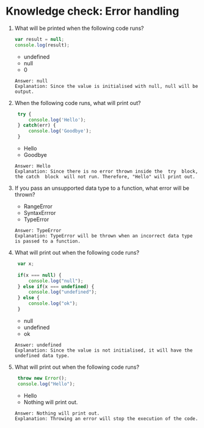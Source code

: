 # Knowledge check: Error handling

1. What will be printed when the following code runs?
   ```javascript
   var result = null;
   console.log(result);
   ```
   - undefined
   - null
   - 0
   ```
   Answer: null
   Explanation: Since the value is initialised with null, null will be output.
   ```

2. When the following code runs, what will print out?
   ```javascript
    try {​
        console.log('Hello');
    } catch(err) {​
        console.log('Goodbye');
    }​
   ```
   - Hello
   - Goodbye
   ```
   Answer: Hello
   Explanation: Since there is no error thrown inside the  try  block, the catch  block  will not run. Therefore, "Hello" will print out.
   ```

3. If you pass an unsupported data type to a function, what error will be thrown?
   - RangeError
   - SyntaxErrror
   - TypeError
   ```
   Answer: TypeError
   Explanation: TypeError will be thrown when an incorrect data type is passed to a function.
   ```

4. What will print out when the following code runs?
   ```javascript
    var x;
    
    if(x === null) {
        console.log("null");
    } else if(x === undefined) {
        console.log("undefined");
    } else {
        console.log("ok");
    }
   ```
   - null
   - undefined
   - ok
   ```
   Answer: undefined
   Explanation: Since the value is not initialised, it will have the undefined data type.
   ```

5. What will print out when the following code runs?
   ```javascript
    throw new Error();
    console.log("Hello");
   ```
   - Hello
   - Nothing will print out.
   ```
   Answer: Nothing will print out.
   Explanation: Throwing an error will stop the execution of the code.
   ```